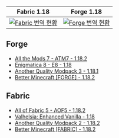 
| Fabric 1.18 | Forge 1.18 |
| :--: | :--: |
| [![Fabric 번역 현황](https://weblate.shwa.space/widgets/fabric-1-18/ko_kr/svg-badge.svg)](https://weblate.shwa.space/engage/fabric-1-18/ko_kr) | [![Forge 번역 현황](https://weblate.shwa.space/widgets/forge-1-18/ko_kr/svg-badge.svg)](https://weblate.shwa.space/engage/forge-1-18/ko_kr)  |


## Forge
- [All the Mods 7 - ATM7 - 1.18.2](https://www.curseforge.com/minecraft/modpacks/all-the-mods-7)
- [Enigmatica 8 - E8 - 1.18](https://www.curseforge.com/minecraft/modpacks/enigmatica8)
- [Another Quality Modpack 3 - 1.18.1](https://www.curseforge.com/minecraft/modpacks/another-quality-modpack-3)
- [Better Minecraft [FORGE] - 1.18.2](https://www.curseforge.com/minecraft/modpacks/better-minecraft-modpack-new)

## Fabric
- [All of Fabric 5 - AOF5 - 1.18.2](https://www.curseforge.com/minecraft/modpacks/all-of-fabric-5)
- [Valhelsia: Enhanced Vanilla - 1.18](https://www.curseforge.com/minecraft/modpacks/valhelsia-enhanced-vanilla)
- [Another Quality Modpack 2 - 1.18.2](https://www.curseforge.com/minecraft/modpacks/another-quality-modpack-2)
- [Better Minecraft [FABRIC] - 1.18.2](https://www.curseforge.com/minecraft/modpacks/better-minecraft-fabric)
